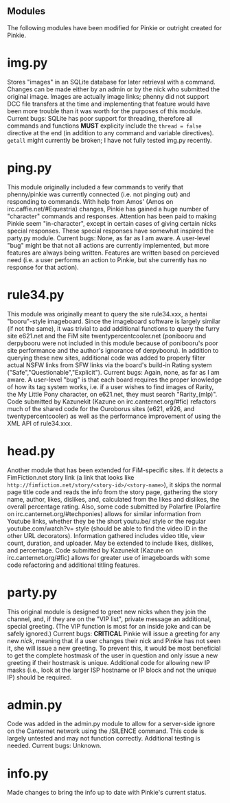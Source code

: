 Modules
-------

The following modules have been modified for Pinkie or outright created for Pinkie. 

img.py
======

Stores "images" in an SQLite database for later retrieval with a command. Changes can be made either by an admin or by the nick who submitted the original image.
Images are actually image links; phenny did not support DCC file transfers at the time and implementing that feature would have been more trouble than it was worth for the purposes of this module. 
Current bugs: SQLite has poor support for threading, therefore all commands and functions **MUST** explicity include the `thread = false` directive at the end (in addition to any command and variable directives).
`getall` might currently be broken; I have not fully tested img.py recently. 

ping.py
=======

This module originally included a few commands to verify that phenny/pinkie was currently connected (i.e. not pinging out) and responding to commands. 
With help from Amos' (Amos on irc.caffie.net/#Equestria) changes, Pinkie has gained a huge number of "character" commands and responses. Attention has been paid to making Pinkie seem "in-character", except in certain cases of giving certain nicks special responses. These special responses have somewhat inspired the party.py module.
Current bugs: None, as far as I am aware. A user-level "bug" might be that not all actions are currently implemented, but more features are always being written. Features are written based on percieved need (i.e. a user performs an action to Pinkie, but she currently has no response for that action).

rule34.py
=========

This module was originally meant to query the site rule34.xxx, a hentai "booru"-style imageboard. Since the imageboard software is largely similar (if not the same), it was trivial to add additional functions to query the furry site e621.net and the FiM site twentypercentcooler.net (ponibooru and derpybooru were not included in this module because of ponibooru's poor site performance and the author's ignorance of derpybooru).
In addition to querying these new sites, additional code was added to properly filter actual NSFW links from SFW links via the board's build-in Rating system ("Safe","Questionable","Explicit"). 
Current bugs: Again, none, as far as I am aware. A user-level "bug" is that each board requires the proper knowledge of how its tag system works, i.e. if a user wishes to find images of Rarity, the My Little Pony character, on e621.net, they must search "Rarity\_(mlp)".
Code submitted by Kazunekit (Kazune on irc.canternet.org/#fic) refactors much of the shared code for the Ouroborus sites (e621, e926, and twentypercentcooler) as well as the performance improvement of using the XML API of rule34.xxx.

head.py
=======

Another module that has been extended for FiM-specific sites. If it detects a FimFiction.net story link (a link that looks like `http://fimfiction.net/story/<story-id>/<story-name>`), it skips the normal page title code and reads the info from the story page, gathering the story name, author, likes, dislikes, and, calculated from the likes and dislikes, the overall percentage rating.
Also, some code submitted by Polarfire (Polarfire on irc.canternet.org/#techponies) allows for similar information from Youtube links, whether they be the short youtu.be/<vid> style or the regular youtube.com/watch?v=<vid> style (should be able to find the video ID in the other URL decorators).
Information gathered includes video title, view count, duration, and uploader. May be extended to include likes, dislikes, and percentage.
Code submitted by Kazunekit (Kazune on irc.canternet.org/#fic) allows for greater use of imageboards with some code refactoring and additional titling features. 

party.py
========

This original module is designed to greet new nicks when they join the channel, and, if they are on the "VIP list", private message an additional, special greeting. (The VIP function is most for an inside joke and can be safely ignored.)
Current bugs: **CRITICAL** Pinkie will issue a greeting for any new _nick_, meaning that if a user changes their nick and Pinkie has not seen it, she will issue a new greeting. To prevent this, it would be most beneficial to get the complete hostmask of the user in question and only issue a new greeting if their hostmask is unique. Additional code for allowing new IP masks (i.e., look at the larger ISP hostname or IP block and not the unique IP) should be required.

admin.py
========

Code was added in the admin.py module to allow for a server-side ignore on the Canternet network using the /SILENCE command. This code is largely untested and may not function correctly. Additional testing is needed. Current bugs: Unknown.

info.py
=======

Made changes to bring the info up to date with Pinkie's current status. 